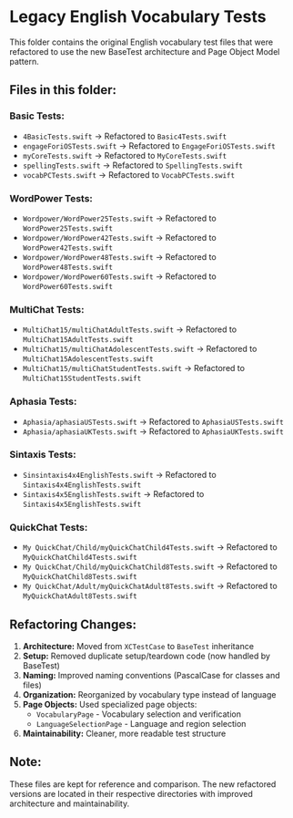 # Legacy English Vocabulary Tests

This folder contains the original English vocabulary test files that were refactored to use the new BaseTest architecture and Page Object Model pattern.

## Files in this folder:

### Basic Tests:
- `4BasicTests.swift` → Refactored to `Basic4Tests.swift`
- `engageForiOSTests.swift` → Refactored to `EngageForiOSTests.swift`
- `myCoreTests.swift` → Refactored to `MyCoreTests.swift`
- `spellingTests.swift` → Refactored to `SpellingTests.swift`
- `vocabPCTests.swift` → Refactored to `VocabPCTests.swift`

### WordPower Tests:
- `Wordpower/WordPower25Tests.swift` → Refactored to `WordPower25Tests.swift`
- `Wordpower/WordPower42Tests.swift` → Refactored to `WordPower42Tests.swift`
- `Wordpower/WordPower48Tests.swift` → Refactored to `WordPower48Tests.swift`
- `Wordpower/WordPower60Tests.swift` → Refactored to `WordPower60Tests.swift`

### MultiChat Tests:
- `MultiChat15/multiChatAdultTests.swift` → Refactored to `MultiChat15AdultTests.swift`
- `MultiChat15/multiChatAdolescentTests.swift` → Refactored to `MultiChat15AdolescentTests.swift`
- `MultiChat15/multiChatStudentTests.swift` → Refactored to `MultiChat15StudentTests.swift`

### Aphasia Tests:
- `Aphasia/aphasiaUSTests.swift` → Refactored to `AphasiaUSTests.swift`
- `Aphasia/aphasiaUKTests.swift` → Refactored to `AphasiaUKTests.swift`

### Sintaxis Tests:
- `Sinsintaxis4x4EnglishTests.swift` → Refactored to `Sintaxis4x4EnglishTests.swift`
- `Sintaxis4x5EnglishTests.swift` → Refactored to `Sintaxis4x5EnglishTests.swift`

### QuickChat Tests:
- `My QuickChat/Child/myQuickChatChild4Tests.swift` → Refactored to `MyQuickChatChild4Tests.swift`
- `My QuickChat/Child/myQuickChatChild8Tests.swift` → Refactored to `MyQuickChatChild8Tests.swift`
- `My QuickChat/Adult/myQuickChatAdult8Tests.swift` → Refactored to `MyQuickChatAdult8Tests.swift`

## Refactoring Changes:

1. **Architecture:** Moved from `XCTestCase` to `BaseTest` inheritance
2. **Setup:** Removed duplicate setup/teardown code (now handled by BaseTest)
3. **Naming:** Improved naming conventions (PascalCase for classes and files)
4. **Organization:** Reorganized by vocabulary type instead of language
5. **Page Objects:** Used specialized page objects:
   - `VocabularyPage` - Vocabulary selection and verification
   - `LanguageSelectionPage` - Language and region selection
6. **Maintainability:** Cleaner, more readable test structure

## Note:
These files are kept for reference and comparison. The new refactored versions are located in their respective directories with improved architecture and maintainability. 